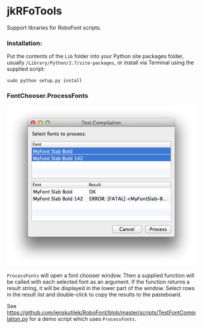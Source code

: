 jkRFoTools
==========

Support libraries for RoboFont scripts.

### Installation:

Put the contents of the `Lib` folder into your Python site packages folder, usually `/Library/Python/2.7/site-packages`, or install via Terminal using the supplied script:

    sudo python setup.py install


### FontChooser.ProcessFonts

![](screenshots/processfonts.png)

`ProcessFonts` will open a font chooser window. Then a supplied function will be called with each selected font as an argument. If the function returns a result string, it will be displayed in the lower part of the window. Select rows in the result list and double-click to copy the results to the pasteboard.

See https://github.com/jenskutilek/RoboFont/blob/master/scripts/TestFontCompilation.py for a demo script which uses `ProcessFonts`.